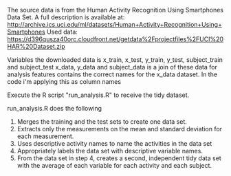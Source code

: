 The source data is from the Human Activity Recognition Using Smartphones Data Set. A full description is available at: http://archive.ics.uci.edu/ml/datasets/Human+Activity+Recognition+Using+Smartphones Used data: https://d396qusza40orc.cloudfront.net/getdata%2Fprojectfiles%2FUCI%20HAR%20Dataset.zip

Variables
the downloaded data is x_train, x_test, y_train, y_test, subject_train and subject_test
x_data, y_data and subject_data is a join of these data for analysis
features contains the correct names for the x_data dataset. In the code i'm applying this as column names

Execute the R script "run_analysis.R" to receive the tidy dataset.

run_analysis.R does the following
1. Merges the training and the test sets to create one data set.
2. Extracts only the measurements on the mean and standard deviation for each measurement. 
3. Uses descriptive activity names to name the activities in the data set
4. Appropriately labels the data set with descriptive variable names. 
5. From the data set in step 4, creates a second, independent tidy data set with the average of each variable for each activity and each subject.


